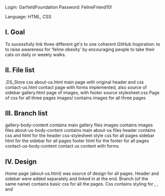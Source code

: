 Login: GarfieldFoundation
Password: FelineFriend10!

Language: HTML, CSS

I. Goal 
---------
To sucessfully link three different git's to one coherent GitHub
Inspiration: to to raise awareness for ‘feline obesity’ by encouraging people to take their cats on daily or weekly walks.


II. File list
---------------
.DS_Store	css
about-us.html              main page with original header and css	
contact-us.html            contact page with forms implemented, also source of sidebar
gallery.html               page of images, with footer source
stylesheet.css             Page of css for all three pages
images/                    contains images for all three pages

III. Branch list
------------------

 gallery-body-content      contains main gallery files
 images                    contains images files
 about-us-body-content     contains main about-us files
 header                    contains css and html for the header
 css-stylesheet            style css for all pages
 sidebar                   html for the sidebar for all pages
 footer                    html for the footer for all pages
 contact-us-body-content   contact us content with forms
 

IV. Design
----------
Home page (about-us.html) was source of design for all pages. 
Header and sidebar were added separately and linked in at the end.
Branch (of the same name) contains basic css for all the pages.
Css contains styling for <a>, <body>, <head> and <img>


